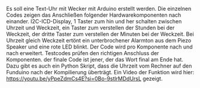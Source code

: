 Es soll eine Text-Uhr mit Wecker mit Arduino erstellt werden. Die einzelnen Codes zeigen das Anschließen folgender Hardwarekomponenten nach einander. I2C-ICD-Display, 1 Taster zum hin und her schalten zwischen Uhrzeit und Weckzeit, ein Taster zum verstellen der Stunden
bei der Weckzeit, der dritte Taster zum verstellen der Minuten bei der Weckzeit. Bei Uhrzeit gleich Weckzeit ertönt ein unterbrochener Alarmton aus dem Piezo Speaker und eine rote LED blinkt. Der Code wird pro Komponente nach und nach erweitert. Testcodes prüfen den richtigen
Anschluss der Komponenten.
der finale Code ist jener, der das Wort final am Ende hat. Dazu gibt es auch ein Python Skript, dass die Uhrzeit vom Rechner auf den Funduino nach der Kompilierung überträgt. 
Ein Video der Funktion wird hier: https://youtu.be/yPpeZdmCs4E?si=0Bo-9stlrMDdUrsL gezeigt.
